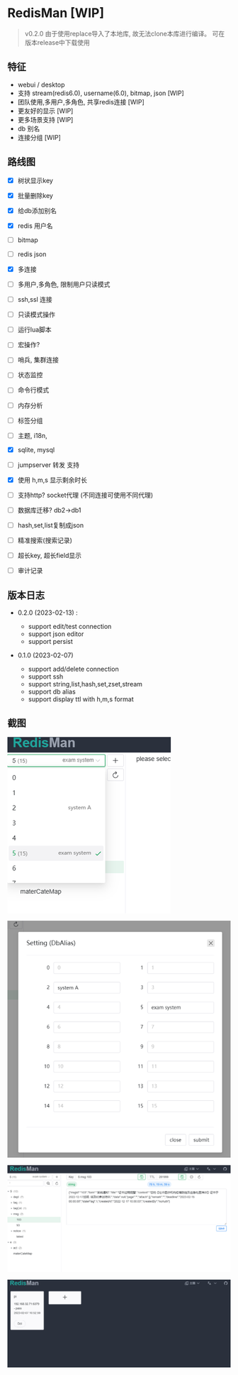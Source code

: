# RedisMan [WIP]

> v0.2.0 由于使用replace导入了本地库, 故无法clone本库进行编译。 可在版本release中下载使用


## 特征
- webui / desktop
- 支持 stream(redis6.0), username(6.0), bitmap, json [WIP]
- 团队使用,多用户,多角色, 共享redis连接 [WIP]
- 更友好的显示 [WIP]
- 更多场景支持 [WIP]
- db 别名 
- 连接分组 [WIP]

## 路线图

- [x] 树状显示key
- [x] 批量删除key
- [x] 给db添加别名
- [x] redis 用户名
- [ ] bitmap
- [ ] redis json 
- [x] 多连接
- [ ] 多用户,多角色, 限制用户只读模式
- [ ] ssh,ssl 连接
- [ ] 只读模式操作
- [ ] 运行lua脚本
- [ ] 宏操作?
- [ ] 哨兵, 集群连接
- [ ] 状态监控
- [ ] 命令行模式
- [ ] 内存分析
- [ ] 标签分组
- [ ] 主题, i18n, 
- [x] sqlite, mysql
- [ ] jumpserver 转发 支持
- [x] 使用 h,m,s 显示剩余时长
- [ ] 支持http? socket代理 (不同连接可使用不同代理)
- [ ] 数据库迁移? db2->db1
- [ ] hash,set,list复制成json
- [ ] 精准搜索(搜索记录)
- [ ] 超长key, 超长field显示
- [ ] 审计记录


## 版本日志
- 0.2.0 (2023-02-13) : 
  - support edit/test connection
  - support json editor
  - support persist

- 0.1.0 (2023-02-07)
  - support add/delete connection
  - support ssh
  - support string,list,hash,set,zset,stream
  - support db alias
  - support display ttl with h,m,s format

## 截图
![](./doc/1.png)

![](./doc/2.png)

![](./doc/3.png)

![](./doc/4.png)